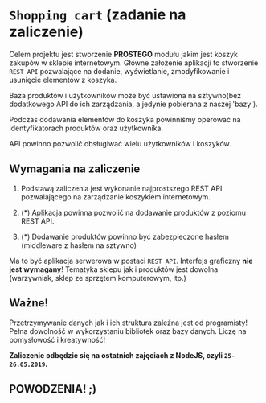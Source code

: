 # `Shopping cart` (zadanie na zaliczenie)

Celem projektu jest stworzenie **PROSTEGO** modułu jakim jest koszyk zakupów w sklepie internetowym.
Główne założenie aplikacji to stworzenie `REST API` pozwalające na dodanie, wyświetlanie, zmodyfikowanie i usunięcie elementów z koszyka.

Baza produktów i użytkowników może być ustawiona na sztywno(bez dodatkowego API do ich zarządzania, a jedynie pobierana z naszej 'bazy').

Podczas dodawania elementów do koszyka powinniśmy operować na identyfikatorach produktów oraz użytkownika.

API powinno pozwolić obsługiwać wielu użytkowników i koszyków.


## Wymagania na zaliczenie

1. Podstawą zaliczenia jest wykonanie najprostszego REST API pozwalającego na zarządzanie koszykiem internetowym.

2. (*) Aplikacja powinna pozwolić na dodawanie produktów z poziomu REST API.

3. (*) Dodawanie produktów powinno być zabezpieczone hasłem (middleware z hasłem na sztywno)


Ma to być aplikacja serwerowa w postaci `REST API`. Interfejs graficzny **nie jest wymagany**! Tematyka sklepu jak i produktów jest dowolna (warzywniak, sklep ze sprzętem komputerowym, itp.)


## **Ważne!**

Przetrzymywanie danych jak i ich struktura zależna jest od programisty! Pełna dowolność w wykorzystaniu bibliotek oraz bazy danych. Liczę na pomysłowość i kreatywność!

**Zaliczenie odbędzie się na ostatnich zajęciach z NodeJS, czyli `25-26.05.2019`.**

## **POWODZENIA**! ;)